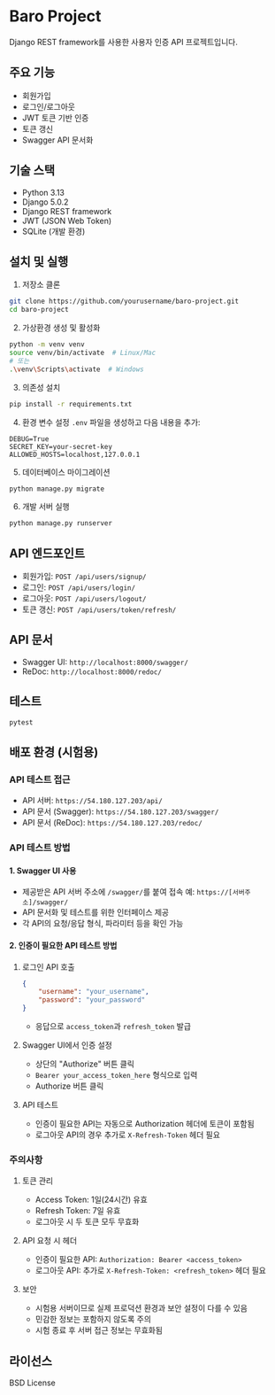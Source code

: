 # Baro Project

Django REST framework를 사용한 사용자 인증 API 프로젝트입니다.

## 주요 기능

- 회원가입
- 로그인/로그아웃
- JWT 토큰 기반 인증
- 토큰 갱신
- Swagger API 문서화

## 기술 스택

- Python 3.13
- Django 5.0.2
- Django REST framework
- JWT (JSON Web Token)
- SQLite (개발 환경)

## 설치 및 실행

1. 저장소 클론
```bash
git clone https://github.com/yourusername/baro-project.git
cd baro-project
```

2. 가상환경 생성 및 활성화
```bash
python -m venv venv
source venv/bin/activate  # Linux/Mac
# 또는
.\venv\Scripts\activate  # Windows
```

3. 의존성 설치
```bash
pip install -r requirements.txt
```

4. 환경 변수 설정
`.env` 파일을 생성하고 다음 내용을 추가:
```
DEBUG=True
SECRET_KEY=your-secret-key
ALLOWED_HOSTS=localhost,127.0.0.1
```

5. 데이터베이스 마이그레이션
```bash
python manage.py migrate
```

6. 개발 서버 실행
```bash
python manage.py runserver
```

## API 엔드포인트

- 회원가입: `POST /api/users/signup/`
- 로그인: `POST /api/users/login/`
- 로그아웃: `POST /api/users/logout/`
- 토큰 갱신: `POST /api/users/token/refresh/`

## API 문서

- Swagger UI: `http://localhost:8000/swagger/`
- ReDoc: `http://localhost:8000/redoc/`

## 테스트

```bash
pytest
```

## 배포 환경 (시험용)

### API 테스트 접근
- API 서버: `https://54.180.127.203/api/`
- API 문서 (Swagger): `https://54.180.127.203/swagger/`
- API 문서 (ReDoc): `https://54.180.127.203/redoc/`

### API 테스트 방법

#### 1. Swagger UI 사용
- 제공받은 API 서버 주소에 `/swagger/`를 붙여 접속
  예: `https://[서버주소]/swagger/`
- API 문서화 및 테스트를 위한 인터페이스 제공
- 각 API의 요청/응답 형식, 파라미터 등을 확인 가능

#### 2. 인증이 필요한 API 테스트 방법
1. 로그인 API 호출
   ```json
   {
       "username": "your_username",
       "password": "your_password"
   }
   ```
   - 응답으로 `access_token`과 `refresh_token` 발급

2. Swagger UI에서 인증 설정
   - 상단의 "Authorize" 버튼 클릭
   - `Bearer your_access_token_here` 형식으로 입력
   - Authorize 버튼 클릭

3. API 테스트
   - 인증이 필요한 API는 자동으로 Authorization 헤더에 토큰이 포함됨
   - 로그아웃 API의 경우 추가로 `X-Refresh-Token` 헤더 필요

### 주의사항
1. 토큰 관리
   - Access Token: 1일(24시간) 유효
   - Refresh Token: 7일 유효
   - 로그아웃 시 두 토큰 모두 무효화

2. API 요청 시 헤더
   - 인증이 필요한 API: `Authorization: Bearer <access_token>`
   - 로그아웃 API: 추가로 `X-Refresh-Token: <refresh_token>` 헤더 필요

3. 보안
   - 시험용 서버이므로 실제 프로덕션 환경과 보안 설정이 다를 수 있음
   - 민감한 정보는 포함하지 않도록 주의
   - 시험 종료 후 서버 접근 정보는 무효화됨

## 라이선스

BSD License 